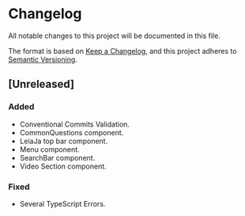 # Changelog

All notable changes to this project will be documented in this file.

The format is based on [Keep a Changelog](https://keepachangelog.com/en/1.0.0/),
and this project adheres to [Semantic Versioning](https://semver.org/spec/v2.0.0.html).

## [Unreleased]

### Added

- Conventional Commits Validation.
- CommonQuestions component.
- LeiaJa top bar component.
- Menu component.
- SearchBar component.
- Video Section component.

### Fixed

- Several TypeScript Errors.
